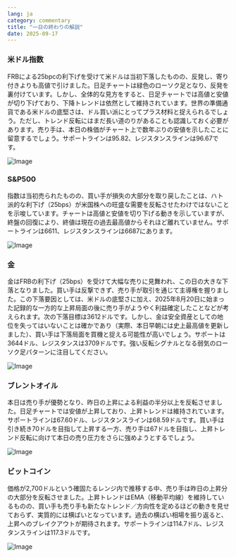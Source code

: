 ```yaml
---
lang: ja
category: commentary
title: "一日の終わりの解説"
date: 2025-09-17
---
```


### 米ドル指数

FRBによる25bpcの利下げを受けて米ドルは当初下落したものの、反発し、寄り付きよりも高値で引けました。日足チャートは緑色のローソク足となり、反発を裏付けています。しかし、全体的な見方をすると、日足チャートでは高値と安値が切り下げており、下降トレンドは依然として維持されています。世界の準備通貨である米ドルの底堅さは、ドル買い派にとってプラス材料と捉えられるでしょう。ただし、トレンド反転にはまだ長い道のりがあることも認識しておく必要があります。売り手は、本日の株価がチャート上で数年ぶりの安値を示したことに留意するでしょう。サポートラインは95.82、レジスタンスラインは96.67です。

![Image](https://markleighedu.github.io/img/Sep-2025/17-Sep-2025/usdindex.jpg)

### S&P500

指数は当初売られたものの、買い手が損失の大部分を取り戻したことは、ハト派的な利下げ（25bps）が米国株への旺盛な需要を反転させたわけではないことを示唆しています。チャートは高値と安値を切り下げる動きを示していますが、終盤の回復により、終値は現在の過去最高値からそれほど離れていません。サポートラインは6611、レジスタンスラインは6687にあります。

![Image](https://markleighedu.github.io/img/Sep-2025/17-Sep-2025/sp500.jpg)

### 金

金はFRBの利下げ（25bps）を受けて大幅な売りに見舞われ、この日の大きな下落となりました。買い手は反撃できず、売り手が取引を通じて主導権を握りました。この下落要因としては、米ドルの底堅さに加え、2025年8月20日に始まった記録的な一方的な上昇局面の後に売り手がようやく利益確定したことなどが考えられます。次の下落目標は3612ドルです。しかし、金は安全資産としての地位を失ってはいないことは確かであり（実際、本日早朝には史上最高値を更新しました）、買い手は下落局面を買機と捉える可能性が高いでしょう。サポートは3644ドル、レジスタンスは3709ドルです。強い反転シグナルとなる弱気のローソク足パターンに注目してください。

![Image](https://markleighedu.github.io/img/Sep-2025/17-Sep-2025/gold.jpg)

### ブレントオイル

本日は売り手が優勢となり、昨日の上昇による利益の半分以上を反転させました。日足チャートでは安値が上昇しており、上昇トレンドは維持されています。サポートラインは67.60ドル、レジスタンスラインは68.59ドルです。買い手は引き続き70ドルを目指して上昇する一方、売り手は67ドルを目指し、上昇トレンド反転に向けて本日の売り圧力をさらに強めようとするでしょう。

![Image](https://markleighedu.github.io/img/Sep-2025/17-Sep-2025/brentoil.jpg)

### ビットコイン

価格が2,700ドルという確固たるレンジ内で推移する中、売り手は昨日の上昇分の大部分を反転させました。上昇トレンドはEMA（移動平均線）を維持しているものの、買い手も売り手も新たなトレンド／方向性を定めるほどの動きを見せておらず、実質的には横ばいとなっています。過去の横ばい相場を振り返ると、上昇へのブレイクアウトが期待されます。サポートラインは114.7ドル、レジスタンスラインは117.3ドルです。

![Image](https://markleighedu.github.io/img/Sep-2025/17-Sep-2025/bitcoin.jpg)


